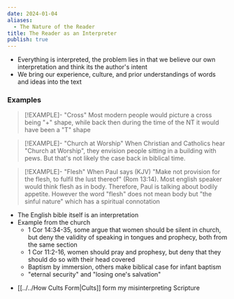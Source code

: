 ```yaml
---
date: 2024-01-04
aliases:
  - The Nature of the Reader
title: The Reader as an Interpreter
publish: true
---
```

* Everything is interpreted, the problem lies in that we believe our own interpretation and think its the author's intent
* We bring our experience, culture, and prior understandings of words and ideas into the text

### Examples
> [!EXAMPLE]- "Cross"
> Most modern people would picture a cross being "+" shape, while back then during the time of the NT it would have been a "T" shape

> [!EXAMPLE]- "Church at Worship"
> When Christian and Catholics hear "Church at Worship", they envision people sitting in a building with pews. But that's not likely the case back in biblical time.

> [!EXAMPLE]- "Flesh"
> When Paul says (KJV) "Make not provision for the flesh, to fulfil the lust thereof" (Rom 13:14). Most english speaker would think flesh as in body. Therefore, Paul is talking about bodily appetite. However the word "flesh" does not mean body but "the sinful nature" which has a spiritual connotation 

* The English bible itself is an interpretation
* Example from the church
    * 1 Cor 14:34-35, some argue that women should be silent in church, but deny the validity of speaking in tongues and prophecy, both from the same section
    * 1 Cor 11:2-16, women should pray and prophesy, but deny that they should do so with their head covered
    * Baptism by immersion, others make biblical case for infant baptism
    * "eternal security" and "losing one's salvation"

- [[../../How Cults Form|Cults]] form my misinterpreting Scripture
